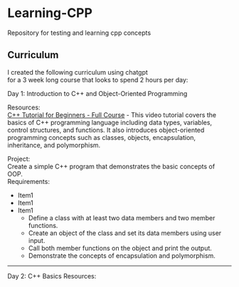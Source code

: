 # Learning-CPP
Repository for testing and learning cpp concepts

## Curriculum

I created the following curriculum using chatgpt 
<br>for a 3 week long course that looks to spend 2 hours per day:<br>

Day 1: Introduction to C++ and Object-Oriented Programming

Resources:<br>
[C++ Tutorial for Beginners - Full Course](https://www.youtube.com/watch?v=vLnPwxZdW4Y) - This video tutorial covers the basics of C++ programming language including data types, variables, control structures, and functions.
It also introduces object-oriented programming concepts such as classes, objects, encapsulation, inheritance, and polymorphism.



Project:<br>
Create a simple C++ program that demonstrates the basic concepts of OOP.<br>
Requirements:<br>
* Item1
* Item1
* Item1
    * Define a class with at least two data members and two member functions.
    * Create an object of the class and set its data members using user input.
    * Call both member functions on the object and print the output.
    * Demonstrate the concepts of encapsulation and polymorphism.

---

Day 2: C++ Basics
Resources: 
